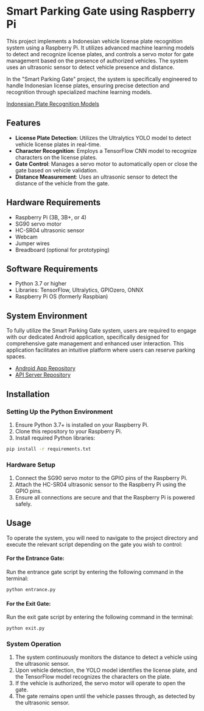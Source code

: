 # Smart Parking Gate using Raspberry Pi

This project implements a Indonesian vehicle license plate recognition system using a Raspberry Pi. It utilizes advanced machine learning models to detect and recognize license plates, and controls a servo motor for gate management based on the presence of authorized vehicles. The system uses an ultrasonic sensor to detect vehicle presence and distance.

In the "Smart Parking Gate" project, the system is specifically engineered to handle Indonesian license plates, ensuring precise detection and recognition through specialized machine learning models.

[Indonesian Plate Recognition Models](https://github.com/Exchioz/Indonesian-License-Plates)


## Features
- **License Plate Detection**: Utilizes the Ultralytics YOLO model to detect vehicle license plates in real-time.
- **Character Recognition**: Employs a TensorFlow CNN model to recognize characters on the license plates.
- **Gate Control**: Manages a servo motor to automatically open or close the gate based on vehicle validation.
- **Distance Measurement**: Uses an ultrasonic sensor to detect the distance of the vehicle from the gate.

## Hardware Requirements
- Raspberry Pi (3B, 3B+, or 4)
- SG90 servo motor
- HC-SR04 ultrasonic sensor
- Webcam
- Jumper wires
- Breadboard (optional for prototyping)

## Software Requirements
- Python 3.7 or higher
- Libraries: TensorFlow, Ultralytics, GPIOzero, ONNX
- Raspberry Pi OS (formerly Raspbian)

## System Environment
To fully utilize the Smart Parking Gate system, users are required to engage with our dedicated Android application, specifically designed for comprehensive gate management and enhanced user interaction. This application facilitates an intuitive platform where users can reserve parking spaces.
- [Android App Repository](https://github.com/Exchioz/SmartParkingAndroid)
- [API Server Repository](https://github.com/Exchioz/SmartParkingAPI)


## Installation
### Setting Up the Python Environment
1. Ensure Python 3.7+ is installed on your Raspberry Pi.
2. Clone this repository to your Raspberry Pi.
3. Install required Python libraries:
```bash
pip install -r requirements.txt
```
### Hardware Setup
1. Connect the SG90 servo motor to the GPIO pins of the Raspberry Pi.
2. Attach the HC-SR04 ultrasonic sensor to the Raspberry Pi using the GPIO pins.
3. Ensure all connections are secure and that the Raspberry Pi is powered safely.

## Usage
To operate the system, you will need to navigate to the project directory and execute the relevant script depending on the gate you wish to control:

#### For the Entrance Gate:
Run the entrance gate script by entering the following command in the terminal:
```bash
python entrance.py
```

#### For the Exit Gate:
Run the exit gate script by entering the following command in the terminal:
```bash
python exit.py
```

### System Operation
1. The system continuously monitors the distance to detect a vehicle using the ultrasonic sensor.
2. Upon vehicle detection, the YOLO model identifies the license plate, and the TensorFlow model recognizes the characters on the plate.
3. If the vehicle is authorized, the servo motor will operate to open the gate.
4. The gate remains open until the vehicle passes through, as detected by the ultrasonic sensor.
